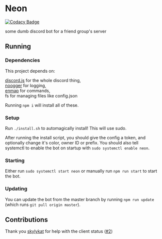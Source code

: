 # Neon

[![Codacy Badge](https://api.codacy.com/project/badge/Grade/332b9a2756944f078202bfe0e6845283)](https://app.codacy.com/gh/moobcraft/neon?utm_source=github.com&utm_medium=referral&utm_content=moobcraft/neon&utm_campaign=Badge_Grade)

some dumb discord bot for a friend group's server

## Running

### Dependencies

This project depends on:

[discord.js] for the whole discord thing,\
[noogger] for logging,\
[enmap] for commands,\
fs for managing files like config.json

Running `npm i`  will install all of these.

### Setup

Run `./install.sh` to automagically install! This will use sudo.

After running the install script, you should give the config a token, and
optionally change it's color, owner ID or prefix. You should also tell
systemctl to enable the bot on startup with `sudo systemctl enable neon`.

### Starting

Either run `sudo systemctl start neon` or manually run `npm run start` to start
the bot.

### Updating

You can update the bot from the master branch by running `npm run update`
(which runs `git pull origin master`).

## Contributions

Thank you [skylykat] for help with the client status ([#2](https://github.com/moobcraft/neon/pull/2))

[discord.js]: https://www.npmjs.com/package/discord.js
[noogger]: https://www.npmjs.com/package/noogger
[enmap]: https://www.npmjs.com/package/enmap

[skylykat]: https://github.com/skylykat
